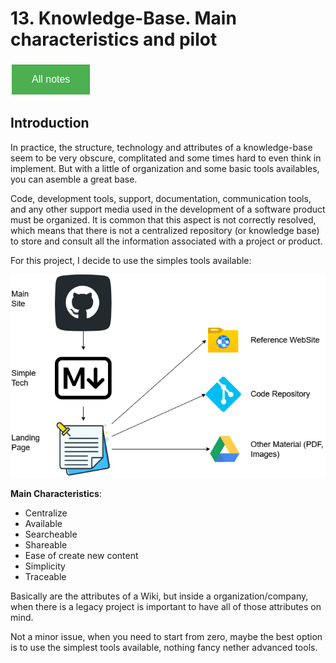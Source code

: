 # 13. Knowledge-Base. Main characteristics and pilot

<style>
  .back-button {
    background-color: #4CAF50; /* Green */
    border: none;
    color: white;
    padding: 15px 32px;
    text-align: center;
    text-decoration: none;
    display: inline-block;
    font-size: 16px;
    margin: 4px 2px;
    cursor: pointer;
  }
</style>

<button class="back-button" onclick="window.location.href='https://matiaspakua.github.io/tech.notes.io'">All notes</button>

## Introduction

In practice, the structure, technology and attributes of a knowledge-base seem to be very obscure, complitated and some times hard to even think in implement. But with a little of organization and some basic tools availables, you can asemble a great base.

Code, development tools, support, documentation, communication tools, and any other support media used in the development of a software product must be organized. It is common that this aspect is not correctly resolved, which means that there is not a centralized repository (or knowledge base) to store and consult all the information associated with a project or product.

For this project, I decide to use the simples tools available:


![](../images/30.Knowledge-base.png)

**Main Characteristics**:
- Centralize
- Available
- Searcheable
- Shareable
- Ease of create new content
- Simplicity
- Traceable

Basically are the attributes of a Wiki, but inside a organization/company, when there is a legacy project is important to have all of those attributes on mind.

Not a minor issue, when you need to start from zero, maybe the best option is to use the simplest tools available, nothing fancy nether advanced tools.
